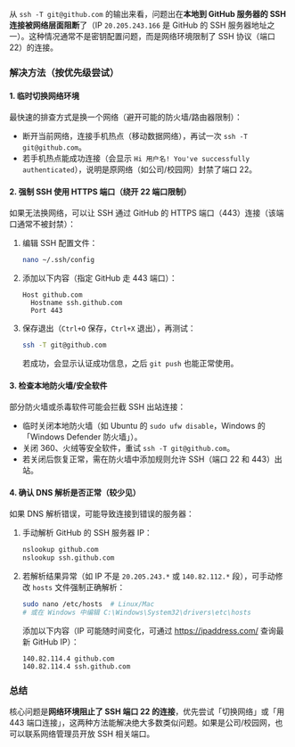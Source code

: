 从 `ssh -T git@github.com` 的输出来看，问题出在**本地到 GitHub 服务器的 SSH 连接被网络层面阻断**了（IP `20.205.243.166` 是 GitHub 的 SSH 服务器地址之一）。这种情况通常不是密钥配置问题，而是网络环境限制了 SSH 协议（端口 22）的连接。

### 解决方法（按优先级尝试）

#### 1. 临时切换网络环境
最快速的排查方式是换一个网络（避开可能的防火墙/路由器限制）：
- 断开当前网络，连接手机热点（移动数据网络），再试一次 `ssh -T git@github.com`。
- 若手机热点能成功连接（会显示 `Hi 用户名! You've successfully authenticated`），说明是原网络（如公司/校园网）封禁了端口 22。


#### 2. 强制 SSH 使用 HTTPS 端口（绕开 22 端口限制）
如果无法换网络，可以让 SSH 通过 GitHub 的 HTTPS 端口（443）连接（该端口通常不被封禁）：
1. 编辑 SSH 配置文件：
   ```bash
   nano ~/.ssh/config
   ```
2. 添加以下内容（指定 GitHub 走 443 端口）：
   ```ssh-config
   Host github.com
     Hostname ssh.github.com
     Port 443
   ```
3. 保存退出（`Ctrl+O` 保存，`Ctrl+X` 退出），再测试：
   ```bash
   ssh -T git@github.com
   ```
   若成功，会显示认证成功信息，之后 `git push` 也能正常使用。


#### 3. 检查本地防火墙/安全软件
部分防火墙或杀毒软件可能会拦截 SSH 出站连接：
- 临时关闭本地防火墙（如 Ubuntu 的 `sudo ufw disable`，Windows 的「Windows  Defender 防火墙」）。
- 关闭 360、火绒等安全软件，重试 `ssh -T git@github.com`。
- 若关闭后恢复正常，需在防火墙中添加规则允许 SSH（端口 22 和 443）出站。


#### 4. 确认 DNS 解析是否正常（较少见）
如果 DNS 解析错误，可能导致连接到错误的服务器：
1. 手动解析 GitHub 的 SSH 服务器 IP：
   ```bash
   nslookup github.com
   nslookup ssh.github.com
   ```
2. 若解析结果异常（如 IP 不是 `20.205.243.*` 或 `140.82.112.*` 段），可手动修改 `hosts` 文件强制正确解析：
   ```bash
   sudo nano /etc/hosts  # Linux/Mac
   # 或在 Windows 中编辑 C:\Windows\System32\drivers\etc\hosts
   ```
   添加以下内容（IP 可能随时间变化，可通过 https://ipaddress.com/ 查询最新 GitHub IP）：
   ```
   140.82.114.4 github.com
   140.82.114.4 ssh.github.com
   ```


### 总结
核心问题是**网络环境阻止了 SSH 端口 22 的连接**，优先尝试「切换网络」或「用 443 端口连接」，这两种方法能解决绝大多数类似问题。如果是公司/校园网，也可以联系网络管理员开放 SSH 相关端口。